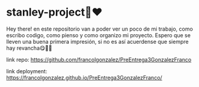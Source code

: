 # stanley-project🧉❤️

Hey there! en este repositorio van a poder ver un poco de mi trabajo, como escribo codigo, como pienso y como organizo mi proyecto. Espero que se lleven una buena primera impresión, si no es así acuerdense que siempre hay revancha😋👋🏻

link repo: https://github.com/francolgonzalez/PreEntrega3GonzalezFranco

link deployment: https://francolgonzalez.github.io/PreEntrega3GonzalezFranco/
